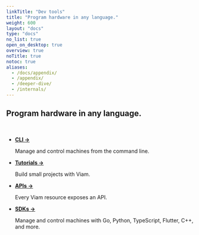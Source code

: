 ```yaml
---
linkTitle: "Dev tools"
title: "Program hardware in any language."
weight: 600
layout: "docs"
type: "docs"
no_list: true
open_on_desktop: true
overview: true
noTitle: true
notoc: true
aliases:
  - /docs/appendix/
  - /appendix/
  - /deeper-dive/
  - /internals/
---
```


<div class="max-page gray-container">
<h2> Program hardware in any language.</h2>
<br>

- [**CLI →**](/dev/tools/cli/)

  Manage and control machines from the command line.

- [**Tutorials →**](LINK)

  Build small projects with Viam.

- [**APIs →**](LINK)

  Every Viam resource exposes an API.

- [**SDKs →**](/dev/reference/sdks/)

  Manage and control machines with Go, Python, TypeScript, Flutter, C++, and more.

</div>
